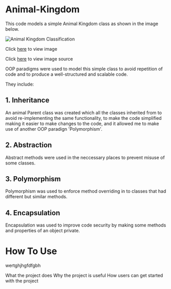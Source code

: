 # Animal-Kingdom
This code models a simple Animal Kingdom class as shown in the image below.

![Animal Kingdom Classification](https://cdn1.byjus.com/wp-content/uploads/2019/04/Animal-Kingdom-Classification-of-Animal-Kingdom.png)

Click [here](https://cdn1.byjus.com/wp-content/uploads/2019/04/Animal-Kingdom-Classification-of-Animal-Kingdom.png) to view image

Click [here](https://byjus.com/biology/animal-kingdom/) to view image source

OOP paradigms were used to model this simple class to avoid repetition of code and to produce a well-structured and scalable code.

They include:

## 1. Inheritance

An animal Parent class was created which all the classes inherited from to avoid re-implementing the same functionality, to make the code simplified making it easier to make changes to the code, and it allowed me to make use of another OOP paradign 'Polymorphism'.

## 2. Abstraction

Abstract methods were used in the neccessary places to prevent misuse of some classes.

## 3. Polymorphism

Polymorphism was used to enforce method overriding in to classes that had different but similar methods.

## 4. Encapsulation

Encapsulation was used to improve code security by making some methods and properties of an object private.

# How To Use

wertghjhgfdfgbh

What the project does
Why the project is useful
How users can get started with the project